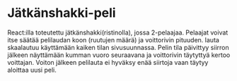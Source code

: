 # Jätkänshakki-peli

React:illa toteutettu jätkänshakki(ristinolla), jossa 2-pelaajaa. Pelaajat voivat itse säätää pelilaudan koon (ruutujen määrä) ja voittorivin pituuden.
lauta skaalautuu käyttämään kaiken tilan sivusuunnassa. Pelin tila päivittyy siirron jälkeen näyttämään kumman vuoro seuraavana ja voittorivin täytyttyä
kertoo voittajan. Voiton jälkeen pelilauta ei hyväksy enää siirtoja vaan täytyy aloittaa uusi peli.

